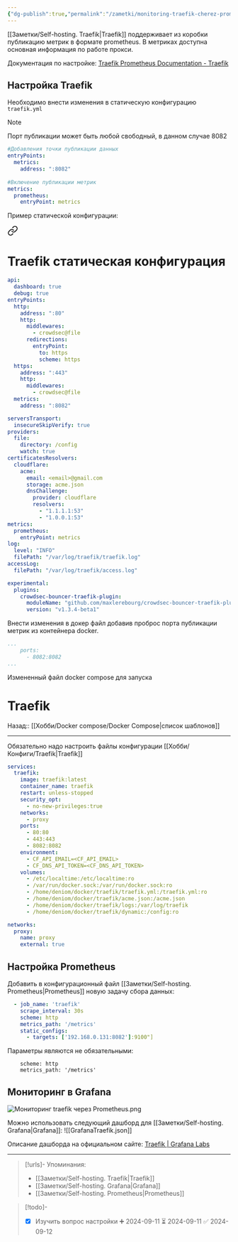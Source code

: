 ```yaml
---
{"dg-publish":true,"permalink":"/zametki/monitoring-traefik-cherez-prometheus/","created":"2024-09-11 01:12","updated":"2024-09-14T23:52:34+03:00"}
---
```


[[Заметки/Self-hosting. Traefik\|Traefik]] поддерживает из коробки публикацию метрик в формате prometheus. В метриках доступна основная информация по работе прокси.

Документация по настройке: [Traefik Prometheus Documentation - Traefik](https://doc.traefik.io/traefik/observability/metrics/prometheus/)
## Настройка Traefik

Необходимо внести изменения в статическую конфигурацию `traefik.yml`

> [!note]
> Порт публикации может быть любой свободный, в данном случае 8082

```yaml
#Добавления точки публикации данных
entryPoints:
  metrics:
    address: ":8082"
    
#Включение публикации метрик
metrics:
  prometheus:
    entryPoint: metrics
```

Пример статической конфигурации:

<div class="transclusion internal-embed is-loaded"><a class="markdown-embed-link" href="/konfigi/traefik/" aria-label="Open link"><svg xmlns="http://www.w3.org/2000/svg" width="24" height="24" viewBox="0 0 24 24" fill="none" stroke="currentColor" stroke-width="2" stroke-linecap="round" stroke-linejoin="round" class="svg-icon lucide-link"><path d="M10 13a5 5 0 0 0 7.54.54l3-3a5 5 0 0 0-7.07-7.07l-1.72 1.71"></path><path d="M14 11a5 5 0 0 0-7.54-.54l-3 3a5 5 0 0 0 7.07 7.07l1.71-1.71"></path></svg></a><div class="markdown-embed">

<div class="markdown-embed-title">

# Traefik статическая конфигурация

</div>




```yml
api:
  dashboard: true
  debug: true
entryPoints:
  http:
    address: ":80"
    http:
      middlewares:
        - crowdsec@file
      redirections:
        entryPoint:
          to: https
          scheme: https
  https:
    address: ":443"
    http:
      middlewares:
        - crowdsec@file
  metrics:
    address: ":8082"

serversTransport:
  insecureSkipVerify: true
providers:
  file:
    directory: /config
    watch: true
certificatesResolvers:
  cloudflare:
    acme:
      email: <email>@gmail.com
      storage: acme.json
      dnsChallenge:
        provider: cloudflare
        resolvers:
          - "1.1.1.1:53"
          - "1.0.0.1:53"
metrics:
  prometheus:
    entryPoint: metrics
log:
  level: "INFO"
  filePath: "/var/log/traefik/traefik.log"
accessLog:
  filePath: "/var/log/traefik/access.log"

experimental:
  plugins:
    crowdsec-bouncer-traefik-plugin:
      moduleName: "github.com/maxlerebourg/crowdsec-bouncer-traefik-plugin"
      version: "v1.3.4-beta1"
```


</div></div>


Внести изменения в докер файл добавив проброс порта публикации метрик из контейнера docker.

```yaml
...
    ports:
      - 8082:8082
...
```

Измененный файл docker compose для запуска 


<div class="transclusion internal-embed is-loaded"><div class="markdown-embed">

<div class="markdown-embed-title">

# Traefik

</div>



Назад:: [[Хобби/Docker compose/Docker Compose\|список шаблонов]]

---
Обязательно надо настроить файлы конфигурации [[Хобби/Конфиги/Traefik\|Traefik]]

```yaml
services:
  traefik:
    image: traefik:latest
    container_name: traefik
    restart: unless-stopped
    security_opt:
      - no-new-privileges:true
    networks:
      - proxy
    ports:
      - 80:80
      - 443:443
      - 8082:8082
    environment:
      - CF_API_EMAIL=<CF_API_EMAIL>
      - CF_DNS_API_TOKEN=<CF_DNS_API_TOKEN>
    volumes:
      - /etc/localtime:/etc/localtime:ro
      - /var/run/docker.sock:/var/run/docker.sock:ro
      - /home/deniom/docker/traefik/traefik.yml:/traefik.yml:ro
      - /home/deniom/docker/traefik/acme.json:/acme.json
      - /home/deniom/docker/traefik/logs:/var/log/traefik
      - /home/deniom/docker/traefik/dynamic:/config:ro

networks:
  proxy:
    name: proxy
    external: true
```



</div></div>


## Настройка Prometheus

Добавить в конфигурационный файл [[Заметки/Self-hosting. Prometheus\|Prometheus]] новую задачу сбора данных:
```yaml
  - job_name: 'traefik'
    scrape_interval: 30s
    scheme: http
    metrics_path: '/metrics'
    static_configs:
      - targets: ['192.168.0.131:8082']:9100"]
```

Параметры являются не обязательными:
```
    scheme: http
    metrics_path: '/metrics'
```

## Мониторинг в Grafana

![Мониторинг traefik через Prometheus.png](/img/user/%D0%98%D1%81%D1%85%D0%BE%D0%B4%D0%BD%D0%B8%D0%BA%D0%B8/%D0%9C%D0%BE%D0%BD%D0%B8%D1%82%D0%BE%D1%80%D0%B8%D0%BD%D0%B3%20traefik%20%D1%87%D0%B5%D1%80%D0%B5%D0%B7%20Prometheus.png)

Можно использовать следующий дашборд для [[Заметки/Self-hosting. Grafana\|Grafana]]:
![[GrafanaTraefik.json]]

Описание дашборда на официальном сайте: [Traefik | Grafana Labs](https://grafana.com/grafana/dashboards/4475-traefik/)

---
> [!urls]- Упоминания:
> - [[Заметки/Self-hosting. Traefik\|Traefik]]
> - [[Заметки/Self-hosting. Grafana\|Grafana]]
> - [[Заметки/Self-hosting. Prometheus\|Prometheus]]

> [!todo]-
> - [x] Изучить вопрос настройки ➕ 2024-09-11 ⏳ 2024-09-11 ✅ 2024-09-12
